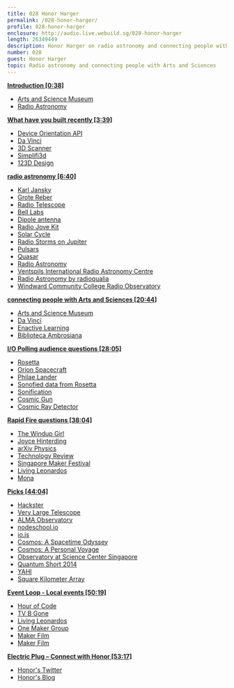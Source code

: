 ```yaml
---
title: 028 Honor Harger
permalink: /028-honor-harger/
profile: 028-honor-harger
enclosure: http://audio.live.webuild.sg/028-honor-harger
length: 26349449
description: Honor Harger on radio astronomy and connecting people with Arts and Sciences.
number: 028
guest: Honor Harger
topic: Radio astronomy and connecting people with Arts and Sciences
---
```


**[Introduction [0:38]](#t=0:38)**

- [Arts and Science Museum](http://www.marinabaysands.com/museum.html)
- [Radio Astronomy](http://www.radio-astronomy.net/)

**[What have you built recently [3:39]](#t=3:39)**

- [Device Orientation API](https://developer.mozilla.org/en-US/docs/Web/API/Detecting_device_orientation)
- [Da Vinci](http://www.marinabaysands.com/museum/davinci.html)
- [3D Scanner](http://en.wikipedia.org/wiki/3D_scanner)
- [Simplifi3d](http://simplifi3d.asia/)
- [123D Design](http://www.123dapp.com/design)

**[radio astronomy [6:40]](#t=6:40)**

- [Karl Jansky](http://en.wikipedia.org/wiki/Karl_Guthe_Jansky)
- [Grote Reber](http://en.wikipedia.org/wiki/Grote_Reber)
- [Radio Telescope](http://en.wikipedia.org/wiki/Radio_telescope)
- [Bell Labs](http://en.wikipedia.org/wiki/Bell_Labs)
- [Dipole antenna](http://en.wikipedia.org/wiki/Dipole_antenna)
- [Radio Jove Kit](http://radiojove.gsfc.nasa.gov/)
- [Solar Cycle](http://en.wikipedia.org/wiki/Solar_cycle)
- [Radio Storms on Jupiter](http://science.nasa.gov/science-news/science-at-nasa/2004/20feb_radiostorms/)
- [Pulsars](http://en.wikipedia.org/wiki/Pulsar)
- [Quasar](http://en.wikipedia.org/wiki/Quasar)
- [Radio Astronomy](http://en.wikipedia.org/wiki/Radio_astronomy)
- [Ventspils International Radio Astronomy Centre](http://en.wikipedia.org/wiki/Ventspils_Starptautiskais_Radioastronomijas_Centrs)
- [Radio Astronomy by radioqualia](http://www.radio-astronomy.net/)
- [Windward Community College Radio Observatory](http://jupiter.wcc.hawaii.edu/newradiojove/main.html)

**[connecting people with Arts and Sciences [20:44]](#t=20:44)**

- [Arts and Science Museum](http://www.marinabaysands.com/museum.html)
- [Da Vinci](http://www.marinabaysands.com/museum/davinci.html)
- [Enactive Learning](http://en.wikipedia.org/wiki/Enactive_interfaces)
- [Biblioteca Ambrosiana](http://en.wikipedia.org/wiki/Biblioteca_Ambrosiana)

**[I/O Polling audience questions [28:05]](#t=28:05)**

- [Rosetta](http://en.wikipedia.org/wiki/Rosetta_%28spacecraft%29)
- [Orion Spacecraft](http://en.wikipedia.org/wiki/Orion_%28spacecraft%29)
- [Philae Lander](http://en.wikipedia.org/wiki/Philae_%28spacecraft%29)
- [Sonofied data from Rosetta](http://www.space.com/27734-rosettas-comet-sounds-like-this-magnetic-oscillations-video.html)
- [Sonification](http://en.wikipedia.org/wiki/Sonification)
- [Cosmic Gun](https://www.facebook.com/annie.wan.98/media_set?set=a.10204346143310654.1073741828.1141846840&type=1)
- [Cosmic Ray Detector](http://www.hardhack.org.au/geiger_muller_detector)

**[Rapid Fire questions [38:04]](#t=38:04)**

- [The Windup Girl](http://en.wikipedia.org/wiki/The_Windup_Girl)
- [Joyce Hinterding](http://www.haineshinterding.net/category/hinterding/)
- [arXiv Physics](http://arxiv.org/archive/physics)
- [Technology Review](http://www.technologyreview.com/)
- [Singapore Maker Festival](http://www.singaporemakerfestival.com/)
- [Living Leonardos](http://www.marinabaysands.com/museum/davinci/programmes/singapore-maker-festival.html)
- [Mona](http://www.mona.net.au/)


**[Picks [44:04]](#t=44:04)**

- [Hackster](http://hackster.io/)
- [Very Large Telescope](http://www.eso.org/public/teles-instr/vlt/)
- [ALMA Observatory](http://www.almaobservatory.org/)
- [nodeschool.io](http://nodeschool.io)
- [io.js](https://github.com/iojs/io.js)
- [Cosmos: A Spacetime Odyssey](http://en.wikipedia.org/wiki/Cosmos:_A_Spacetime_Odyssey)
- [Cosmos: A Personal Voyage](http://en.wikipedia.org/wiki/Cosmos:_A_Personal_Voyage)
- [Observatory at Science Center Singapore ](http://www.science.edu.sg/events/Pages/Stargazing.aspx)
- [Quantum Short 2014](http://shorts2014.quantumlah.org/)
- [YAHI](http://rolandturner.com/yahi/)
- [Square Kilometer Array](https://www.skatelescope.org/)

**[Event Loop - Local events [50:19]](#t=50:19)**

- [Hour of Code](http://makerfairesingapore.com/2014/12/02/hour-of-code-sg/)
- [TV B Gone](http://cornfieldelectronics.com/tvbgone/tvbg.home.php)
- [Living Leonardos](http://www.marinabaysands.com/museum/davinci/programmes/singapore-maker-festival.html)
- [One Maker Group](http://onemakergroup.sg/)
- [Maker Film](http://livingleonardos.peatix.com/)
- [Maker Film](http://livingleonardos.peatix.com/)

**[Electric Plug  – Connect with Honor [53:17]](#t=53:17)**

- [Honor's Twitter](http://twitter.com/honorharger)
- [Honor's Blog](http://decelerator.blogspot.sg/)
